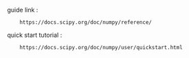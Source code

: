 guide link : 

        https://docs.scipy.org/doc/numpy/reference/


quick start tutorial : 

        https://docs.scipy.org/doc/numpy/user/quickstart.html
